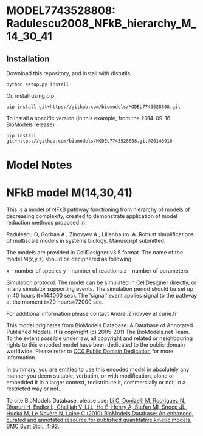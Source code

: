 # MODEL7743528808: Radulescu2008_NFkB_hierarchy_M_14_30_41

## Installation

Download this repository, and install with distutils

`python setup.py install`

Or, install using pip

`pip install git+https://github.com/biomodels/MODEL7743528808.git`

To install a specific version (in this example, from the 2014-09-16 BioModels release)

`pip install git+https://github.com/biomodels/MODEL7743528808.git@20140916`


# Model Notes


# NFkB model M(14,30,41)

This is a model of NFkB pathway functioning from hierarchy of models of
decreasing complexity, created to demonstrate application of model reduction
methods proposed in

Radulescu O, Gorban A., Zinovyev A., Lilienbaum. A. Robust simplifications of
multiscale models in systems biology. Manuscript submitted.

The models are provided in CellDesigner v3.5 format. The name of the model
M(x,y,z) should be deciphered as following:

x - number of species y - number of reactions z - number of parameters

Simulation protocol: The model can be simulated in CellDesigner directly, or
in any simulator supporting events. The simulation period should be set up in
40 hours (t=144000 sec). The 'signal' event applies signal to the pathway at
the moment t=20 hours=72000 sec.

For additional information please contact Andrei.Zinovyev at curie.fr

This model originates from BioModels Database: A Database of Annotated
Published Models. It is copyright (c) 2005-2011 The BioModels.net Team.  
To the extent possible under law, all copyright and related or neighbouring
rights to this encoded model have been dedicated to the public domain
worldwide. Please refer to [CC0 Public Domain
Dedication](http://creativecommons.org/publicdomain/zero/1.0/) for more
information.

In summary, you are entitled to use this encoded model in absolutely any
manner you deem suitable, verbatim, or with modification, alone or embedded it
in a larger context, redistribute it, commercially or not, in a restricted way
or not..  
  
To cite BioModels Database, please use: [Li C, Donizelli M, Rodriguez N,
Dharuri H, Endler L, Chelliah V, Li L, He E, Henry A, Stefan MI, Snoep JL,
Hucka M, Le Novère N, Laibe C (2010) BioModels Database: An enhanced, curated
and annotated resource for published quantitative kinetic models. BMC Syst
Biol., 4:92.](http://www.ncbi.nlm.nih.gov/pubmed/20587024)


